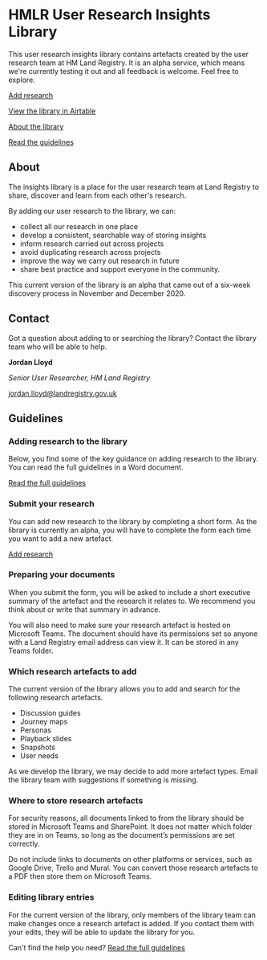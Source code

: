 # HMLR User Research Insights Library

This user research insights library contains artefacts created by the user research team at HM Land Registry. It is an alpha service, which means we're currently testing it out and all feedback is welcome. Feel free to explore.

[Add research](https://airtable.com/shrZTQHuFwdVfwEnV)

[View the library in Airtable](https://airtable.com/shrzi8NyZ84xa9IyH/tblhToFu8lA6GaaCC/viwx0E3LFv033MLrV?blocks=bipyh0hZvhlp9R5Nl)

[About the library](#about)

[Read the guidelines](#guidelines)

## About

The insights library is a place for the user research team at Land Registry to share, discover and learn from each other's research.

By adding our user research to the library, we can:

* collect all our research in one place
* develop a consistent, searchable way of storing insights
* inform research carried out across projects
* avoid duplicating research across projects
* improve the way we carry out research in future
* share best practice and support everyone in the community.

This current version of the library is an alpha that came out of a six-week discovery process in November and December 2020.

## Contact

Got a question about adding to or searching the library? Contact the library team who will be able to help.

**Jordan Lloyd**

_Senior User Researcher, HM Land Registry_

[jordan.lloyd@landregistry.gov.uk](mailto:jordan.lloyd@landregistry.gov.uk)

## Guidelines

### Adding research to the library

Below, you find some of the key guidance on adding research to the library. You can read the full guidelines in a Word document.

[Read the full guidelines](https://landregistryuk.sharepoint.com/:w:/s/ResearchLibraryDiscovery/EbRepU8-QBhKtyH3gDqvSScBYeoVSDO9jMhnRLPgycXztQ?e=pyphCo)

### Submit your research

You can add new research to the library by completing a short form. As the library is currently an alpha, you will have to complete the form each time you want to add a new artefact.

[Add research](https://airtable.com/shrZTQHuFwdVfwEnV)

### Preparing your documents

When you submit the form, you will be asked to include a short executive summary of the artefact and the research it relates to. We recommend you think about or write that summary in advance.

You will also need to make sure your research artefact is hosted on Microsoft Teams. The document should have its permissions set so anyone with a Land Registry email address can view it. It can be stored in any Teams folder.

### Which research artefacts to add

The current version of the library allows you to add and search for the following research artefacts.

* Discussion guides
* Journey maps
* Personas
* Playback slides
* Snapshots
* User needs

As we develop the library, we may decide to add more artefact types. Email the library team with suggestions if something is missing.

### Where to store research artefacts

For security reasons, all documents linked to from the library should be stored in Microsoft Teams and SharePoint. It does not matter which folder they are in on Teams, so long as the document’s permissions are set correctly.

Do not include links to documents on other platforms or services, such as Google Drive, Trello and Mural. You can convert those research artefacts to a PDF then store them on Microsoft Teams.

### Editing library entries

For the current version of the library, only members of the library team can make changes once a research artefact is added. If you contact them with your edits, they will be able to update the library for you.

Can't find the help you need? [Read the full guidelines](https://landregistryuk.sharepoint.com/:w:/s/ResearchLibraryDiscovery/EbRepU8-QBhKtyH3gDqvSScBYeoVSDO9jMhnRLPgycXztQ?e=pyphCo)
